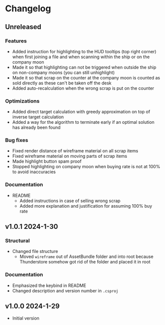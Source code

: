   # Changelog

## Unreleased
### Features
- Added instruction for highlighting to the HUD tooltips (top right corner) when first joining a file and when scanning within the ship or on the company moon
- Made it so that highlighting can not be triggered when outside the ship on non-company moons (you can still unhighlight)
- Made it so that scrap on the counter at the company moon is counted as sold directly as these can't be taken off the desk
- Added auto-recalculation when the wrong scrap is put on the counter
### Optimizations
- Added direct target calculation with greedy approximation on top of inverse target calculation
- Added a way for the algorithm to terminate early if an optimal solution has already been found
### Bug fixes
- Fixed render distance of wireframe material on all scrap items
- Fixed wireframe material on moving parts of scrap items
- Made highlight button spam proof
- Stopped highlighting on company moon when buying rate is not at 100% to avoid inaccuracies
### Documentation
- README
  - Added instructions in case of selling wrong scrap
  - Added more explanation and justification for assuming 100% buy rate
## v1.0.1 2024-1-30
### Structural
- Changed file structure
  - Moved `wireframe` out of AssetBundle folder and into root because Thunderstore somehow got rid of the folder and placed it in root
### Documentation
- Emphasized the keybind in README
- Changed description and version number in `.csproj`
## v1.0.0 2024-1-29
- Initial version